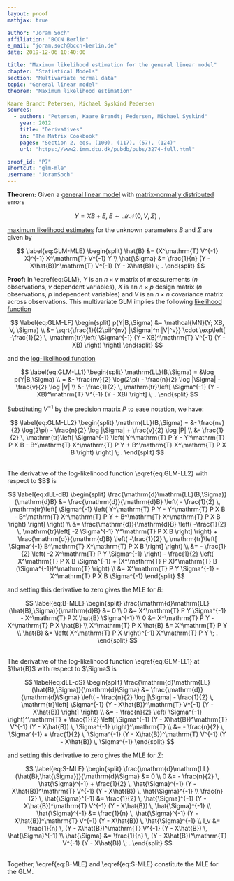 ```yaml
---
layout: proof
mathjax: true

author: "Joram Soch"
affiliation: "BCCN Berlin"
e_mail: "joram.soch@bccn-berlin.de"
date: 2019-12-06 10:40:00

title: "Maximum likelihood estimation for the general linear model"
chapter: "Statistical Models"
section: "Multivariate normal data"
topic: "General linear model"
theorem: "Maximum likelihood estimation"

Kaare Brandt Petersen, Michael Syskind Pedersen
sources:
  - authors: "Petersen, Kaare Brandt; Pedersen, Michael Syskind"
    year: 2012
    title: "Derivatives"
    in: "The Matrix Cookbook"
    pages: "Section 2, eqs. (100), (117), (57), (124)"
    url: "https://www2.imm.dtu.dk/pubdb/pubs/3274-full.html"

proof_id: "P7"
shortcut: "glm-mle"
username: "JoramSoch"
---
```



**Theorem:** Given a [general linear model](/D/glm) with [matrix-normally distributed](/D/matn) errors

$$ \label{eq:GLM}
Y = X B + E, \; E \sim \mathcal{MN}(0, V, \Sigma) \; ,
$$

[maximum likelihood estimates](/D/mle) for the unknown parameters $B$ and $\Sigma$ are given by

$$ \label{eq:GLM-MLE}
\begin{split}
\hat{B} &= (X^\mathrm{T} V^{-1} X)^{-1} X^\mathrm{T} V^{-1} Y \\
\hat{\Sigma} &= \frac{1}{n} (Y - X\hat{B})^\mathrm{T} V^{-1} (Y - X\hat{B}) \; .
\end{split}
$$


**Proof:** In \eqref{eq:GLM}, $Y$ is an $n \times v$ matrix of measurements ($n$ observations, $v$ dependent variables), $X$ is an $n \times p$ design matrix ($n$ observations, $p$ independent variables) and $V$ is an $n \times n$ covariance matrix across observations. This multivariate GLM implies the following [likelihood function](/D/lf)

$$ \label{eq:GLM-LF}
\begin{split}
p(Y|B,\Sigma) &= \mathcal{MN}(Y; XB, V, \Sigma) \\
&= \sqrt{\frac{1}{(2\pi)^{nv} |\Sigma|^n |V|^v}} \cdot \exp\left[ -\frac{1}{2} \, \mathrm{tr}\left( \Sigma^{-1} (Y - XB)^\mathrm{T} V^{-1} (Y - XB) \right) \right]
\end{split}
$$

and the [log-likelihood function](/D/llf)

$$ \label{eq:GLM-LL1}
\begin{split}
\mathrm{LL}(B,\Sigma) = &\log p(Y|B,\Sigma) \\
= &- \frac{nv}{2} \log(2\pi) - \frac{n}{2} \log |\Sigma| - \frac{v}{2} \log |V| \\
&- \frac{1}{2} \, \mathrm{tr}\left[ \Sigma^{-1} (Y - XB)^\mathrm{T} V^{-1} (Y - XB) \right] \; .
\end{split}
$$

Substituting $V^{-1}$ by the precision matrix $P$ to ease notation, we have:

$$ \label{eq:GLM-LL2}
\begin{split}
\mathrm{LL}(B,\Sigma) = &- \frac{nv}{2} \log(2\pi) - \frac{n}{2} \log |\Sigma|  + \frac{v}{2} \log |P| \\
&- \frac{1}{2} \, \mathrm{tr}\left[ \Sigma^{-1} \left( Y^\mathrm{T} P Y - Y^\mathrm{T} P X B - B^\mathrm{T} X^\mathrm{T} P Y + B^\mathrm{T} X^\mathrm{T} P X B \right) \right] \; .
\end{split}
$$

<br>
The derivative of the log-likelihood function \eqref{eq:GLM-LL2} with respect to $B$ is

$$ \label{eq:dLL-dB}
\begin{split}
\frac{\mathrm{d}\mathrm{LL}(B,\Sigma)}{\mathrm{d}B} &= \frac{\mathrm{d}}{\mathrm{d}B} \left( - \frac{1}{2} \, \mathrm{tr}\left[ \Sigma^{-1} \left( Y^\mathrm{T} P Y - Y^\mathrm{T} P X B - B^\mathrm{T} X^\mathrm{T} P Y + B^\mathrm{T} X^\mathrm{T} P X B \right) \right] \right) \\
&= \frac{\mathrm{d}}{\mathrm{d}B} \left( -\frac{1}{2} \, \mathrm{tr}\left[ -2 \Sigma^{-1} Y^\mathrm{T} P X B \right] \right) + \frac{\mathrm{d}}{\mathrm{d}B} \left( -\frac{1}{2} \, \mathrm{tr}\left[ \Sigma^{-1} B^\mathrm{T} X^\mathrm{T} P X B \right] \right) \\
&= - \frac{1}{2} \left( -2 X^\mathrm{T} P Y \Sigma^{-1} \right) - \frac{1}{2} \left( X^\mathrm{T} P X B \Sigma^{-1} + (X^\mathrm{T} P X)^\mathrm{T} B (\Sigma^{-1})^\mathrm{T} \right) \\
&= X^\mathrm{T} P Y \Sigma^{-1} - X^\mathrm{T} P X B \Sigma^{-1}
\end{split}
$$

and setting this derivative to zero gives the MLE for $B$:

$$ \label{eq:B-MLE}
\begin{split}
\frac{\mathrm{d}\mathrm{LL}(\hat{B},\Sigma)}{\mathrm{d}B} &= 0 \\
0 &= X^\mathrm{T} P Y \Sigma^{-1} - X^\mathrm{T} P X \hat{B} \Sigma^{-1} \\
0 &= X^\mathrm{T} P Y - X^\mathrm{T} P X \hat{B} \\
X^\mathrm{T} P X \hat{B} &= X^\mathrm{T} P Y \\
\hat{B} &= \left( X^\mathrm{T} P X \right)^{-1} X^\mathrm{T} P Y \; .
\end{split}
$$

<br>
The derivative of the log-likelihood function \eqref{eq:GLM-LL1} at $\hat{B}$ with respect to $\Sigma$ is

$$ \label{eq:dLL-dS}
\begin{split}
\frac{\mathrm{d}\mathrm{LL}(\hat{B},\Sigma)}{\mathrm{d}\Sigma} &= \frac{\mathrm{d}}{\mathrm{d}\Sigma} \left( - \frac{n}{2} \log |\Sigma| - \frac{1}{2} \, \mathrm{tr}\left[ \Sigma^{-1} (Y - X\hat{B})^\mathrm{T} V^{-1} (Y - X\hat{B}) \right] \right) \\
&= - \frac{n}{2} \left( \Sigma^{-1} \right)^\mathrm{T} + \frac{1}{2} \left( \Sigma^{-1} (Y - X\hat{B})^\mathrm{T} V^{-1} (Y - X\hat{B}) \, \Sigma^{-1} \right)^\mathrm{T} \\
&= - \frac{n}{2} \, \Sigma^{-1} + \frac{1}{2} \, \Sigma^{-1} (Y - X\hat{B})^\mathrm{T} V^{-1} (Y - X\hat{B}) \, \Sigma^{-1}
\end{split}
$$

and setting this derivative to zero gives the MLE for $\Sigma$:

$$ \label{eq:S-MLE}
\begin{split}
\frac{\mathrm{d}\mathrm{LL}(\hat{B},\hat{\Sigma})}{\mathrm{d}\Sigma} &= 0 \\
0 &= - \frac{n}{2} \, \hat{\Sigma}^{-1} + \frac{1}{2} \, \hat{\Sigma}^{-1} (Y - X\hat{B})^\mathrm{T} V^{-1} (Y - X\hat{B}) \, \hat{\Sigma}^{-1} \\
\frac{n}{2} \, \hat{\Sigma}^{-1} &= \frac{1}{2} \, \hat{\Sigma}^{-1} (Y - X\hat{B})^\mathrm{T} V^{-1} (Y - X\hat{B}) \, \hat{\Sigma}^{-1} \\
\hat{\Sigma}^{-1} &= \frac{1}{n} \, \hat{\Sigma}^{-1} (Y - X\hat{B})^\mathrm{T} V^{-1} (Y - X\hat{B}) \, \hat{\Sigma}^{-1} \\
I_v &= \frac{1}{n} \, (Y - X\hat{B})^\mathrm{T} V^{-1} (Y - X\hat{B}) \, \hat{\Sigma}^{-1} \\
\hat{\Sigma} &= \frac{1}{n} \, (Y - X\hat{B})^\mathrm{T} V^{-1} (Y - X\hat{B}) \; .
\end{split}
$$

<br>
Together, \eqref{eq:B-MLE} and \eqref{eq:S-MLE} constitute the MLE for the GLM.